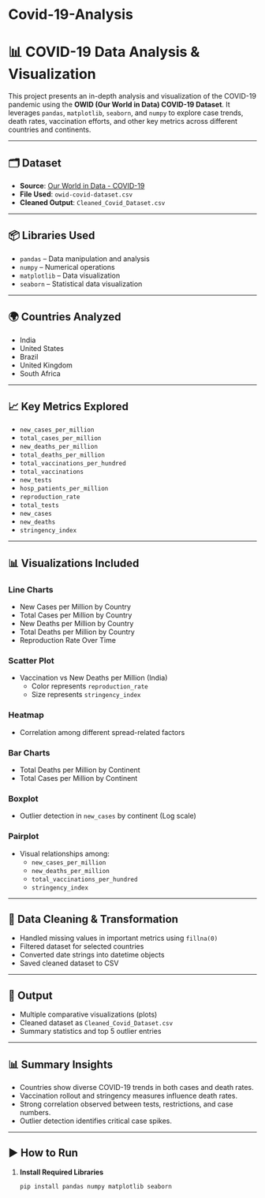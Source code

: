 # Covid-19-Analysis
# 📊 COVID-19 Data Analysis & Visualization

This project presents an in-depth analysis and visualization of the COVID-19 pandemic using the **OWID (Our World in Data) COVID-19 Dataset**. It leverages `pandas`, `matplotlib`, `seaborn`, and `numpy` to explore case trends, death rates, vaccination efforts, and other key metrics across different countries and continents.

---

## 🗂️ Dataset

- **Source**: [Our World in Data - COVID-19](https://ourworldindata.org/covid-deaths)
- **File Used**: `owid-covid-dataset.csv`
- **Cleaned Output**: `Cleaned_Covid_Dataset.csv`

---

## 📦 Libraries Used

- `pandas` – Data manipulation and analysis  
- `numpy` – Numerical operations  
- `matplotlib` – Data visualization  
- `seaborn` – Statistical data visualization

---

## 🌍 Countries Analyzed

- India  
- United States  
- Brazil  
- United Kingdom  
- South Africa  

---

## 📈 Key Metrics Explored

- `new_cases_per_million`
- `total_cases_per_million`
- `new_deaths_per_million`
- `total_deaths_per_million`
- `total_vaccinations_per_hundred`
- `total_vaccinations`
- `new_tests`
- `hosp_patients_per_million`
- `reproduction_rate`
- `total_tests`
- `new_cases`
- `new_deaths`
- `stringency_index`

---

## 📊 Visualizations Included

### Line Charts
- New Cases per Million by Country  
- Total Cases per Million by Country  
- New Deaths per Million by Country  
- Total Deaths per Million by Country  
- Reproduction Rate Over Time  

### Scatter Plot
- Vaccination vs New Deaths per Million (India)  
  - Color represents `reproduction_rate`  
  - Size represents `stringency_index`

### Heatmap
- Correlation among different spread-related factors

### Bar Charts
- Total Deaths per Million by Continent  
- Total Cases per Million by Continent

### Boxplot
- Outlier detection in `new_cases` by continent (Log scale)

### Pairplot
- Visual relationships among:
  - `new_cases_per_million`
  - `new_deaths_per_million`
  - `total_vaccinations_per_hundred`
  - `stringency_index`

---

## 🧼 Data Cleaning & Transformation

- Handled missing values in important metrics using `fillna(0)`
- Filtered dataset for selected countries
- Converted date strings into datetime objects
- Saved cleaned dataset to CSV

---

## 📁 Output

- Multiple comparative visualizations (plots)
- Cleaned dataset as `Cleaned_Covid_Dataset.csv`
- Summary statistics and top 5 outlier entries

---

## 📊 Summary Insights

- Countries show diverse COVID-19 trends in both cases and death rates.
- Vaccination rollout and stringency measures influence death rates.
- Strong correlation observed between tests, restrictions, and case numbers.
- Outlier detection identifies critical case spikes.

---

## ▶️ How to Run

1. **Install Required Libraries**  
   ```bash
   pip install pandas numpy matplotlib seaborn
   
